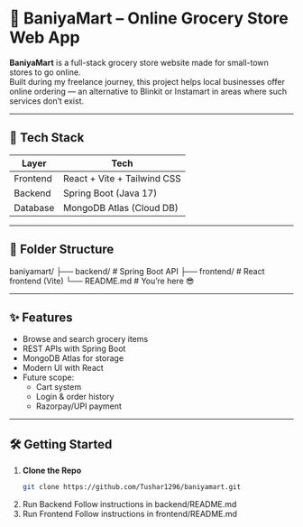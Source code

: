 # 🛒 BaniyaMart – Online Grocery Store Web App

**BaniyaMart** is a full-stack grocery store website made for small-town stores to go online.  
Built during my freelance journey, this project helps local businesses offer online ordering — an alternative to Blinkit or Instamart in areas where such services don’t exist.

---

## 🚀 Tech Stack

| Layer     | Tech                       |
|-----------|----------------------------|
| Frontend  | React + Vite + Tailwind CSS |
| Backend   | Spring Boot (Java 17)      |
| Database  | MongoDB Atlas (Cloud DB)   |

---

## 📂 Folder Structure

baniyamart/
├── backend/ # Spring Boot API
├── frontend/ # React frontend (Vite)
└── README.md # You’re here 😎


---

## ✨ Features

- Browse and search grocery items
- REST APIs with Spring Boot
- MongoDB Atlas for storage
- Modern UI with React
- Future scope:
  - Cart system
  - Login & order history
  - Razorpay/UPI payment

---

## 🛠️ Getting Started

1. **Clone the Repo**
   ```bash
   git clone https://github.com/Tushar1296/baniyamart.git
2. Run Backend
    Follow instructions in backend/README.md
3. Run Frontend
    Follow instructions in frontend/README.md
